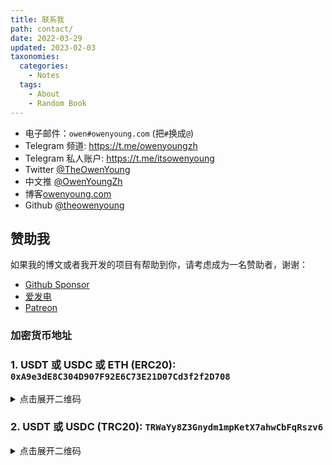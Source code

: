 ```yaml
---
title: 联系我
path: contact/
date: 2022-03-29
updated: 2023-02-03
taxonomies:
  categories:
    - Notes
  tags:
    - About
    - Random Book
---
```


- 电子邮件：`owen#owenyoung.com` (把`#`换成`@`)
- Telegram 频道: <https://t.me/owenyoungzh>
- Telegram 私人账户: <https://t.me/itsowenyoung>
- Twitter [@TheOwenYoung](https://twitter.com/TheOwenYoung)
- 中文推 [@OwenYoungZh](https://twitter.com/OwenYoungZh)
- 博客[owenyoung.com](https://www.owenyoung.com)
- Github [@theowenyoung](https://github.com/theowenyoung)

## 赞助我

如果我的博文或者我开发的项目有帮助到你，请考虑成为一名赞助者，谢谢：

- [Github Sponsor](https://github.com/sponsors/theowenyoung)
- [爱发电](https://afdian.net/a/translate)
- [Patreon](https://www.patreon.com/theowenyoung)

### 加密货币地址

### 1. USDT 或 USDC 或 ETH (ERC20): `0xA9e3dE8C304D907F92E6C73E21D07Cd3f2f2D708`

<details>
<summary>点击展开二维码</summary>
<img src="https://immersive-translate.owenyoung.com/usdt-erc20-immersive-translate-400.jpg" alt="qrcode"></img>
</details>

### 2. USDT 或 USDC (TRC20): `TRWaYy8Z3Gnydm1mpKetX7ahwCbFqRszv6`

<details>
<summary>点击展开二维码</summary>
<img src="https://immersive-translate.owenyoung.com/usdt-trc20-immersive-translate-400.jpg" alt="qrcode"></img>
</details>
